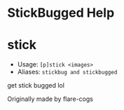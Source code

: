 # StickBugged Help

# stick
 - Usage: `[p]stick <images> `
 - Aliases: `stickbug and stickbugged`

get stick bugged lol

Originally made by flare-cogs